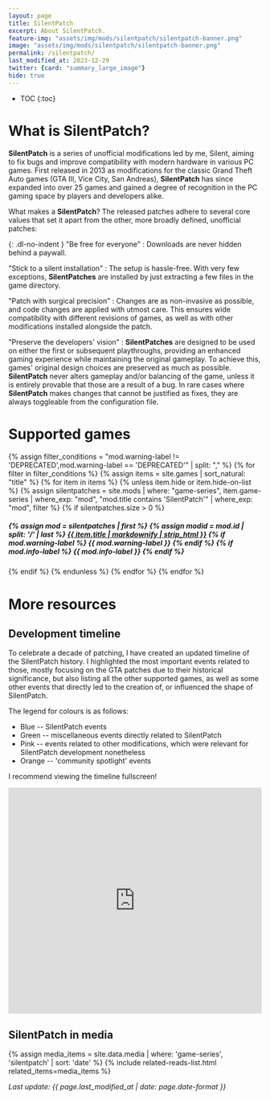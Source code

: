 ```yaml
---
layout: page
title: SilentPatch
excerpt: About SilentPatch.
feature-img: "assets/img/mods/silentpatch/silentpatch-banner.png"
image: "assets/img/mods/silentpatch/silentpatch-banner.png"
permalink: /silentpatch/
last_modified_at: 2023-12-29
twitter: {card: "summary_large_image"}
hide: true
---
```


* TOC
{:toc}

# What is SilentPatch?

**SilentPatch** is a series of unofficial modifications led by me, Silent, aiming to fix bugs and improve compatibility with modern hardware in various PC games.
First released in 2013 as modifications for the classic Grand Theft Auto games (GTA III, Vice City, San Andreas),
**SilentPatch** has since expanded into over 25 games and gained a degree of recognition in the PC gaming space by players and developers alike.

What makes a **SilentPatch**? The released patches adhere to several core values that set it apart from the other, more broadly defined, unofficial patches:

{: .dl-no-indent }
"Be free for everyone"
: Downloads are never hidden behind a paywall.

"Stick to a silent installation"
: The setup is hassle-free. With very few exceptions, **SilentPatches** are installed by just extracting a few files in the game directory.

"Patch with surgical precision"
: Changes are as non-invasive as possible, and code changes are applied with utmost care. This ensures wide compatibility with different revisions of games,
  as well as with other modifications installed alongside the patch.

"Preserve the developers' vision"
: **SilentPatches** are designed to be used on either the first or subsequent playthroughs, providing an enhanced gaming experience
  while maintaining the original gameplay. To achieve this, games' original design choices are preserved as much as possible. **SilentPatch** never alters gameplay and/or balancing of the game,
  unless it is entirely provable that those are a result of a bug. In rare cases where **SilentPatch** makes changes that cannot be justified as fixes,
  they are always toggleable from the configuration file.

# Supported games

<div class="tag-posts">
{% assign filter_conditions = "mod.warning-label != 'DEPRECATED',mod.warning-label == 'DEPRECATED'" | split: "," %}
{% for filter in filter_conditions %}
    {% assign items = site.games | sort_natural: "title" %}
    {% for item in items %}
        {% unless item.hide or item.hide-on-list %}
            {% assign silentpatches = site.mods | where: "game-series", item.game-series | where_exp: "mod", "mod.title contains 'SilentPatch'" | where_exp: "mod", filter %}
            {% if silentpatches.size > 0 %}
                <h5 class="tag-title">
                    {% assign mod = silentpatches | first %}
                    {% assign modid = mod.id | split: '/' | last %}
                    <a href="{{ item.url | relative_url }}#{{ modid }}"><i class="far fa-list-alt" aria-hidden="true"></i> {{ item.title | markdownify | strip_html }}</a>
                    {% if mod.warning-label %}
                        <span class="mod-label label-warning" title="{{ mod.warning-title }}">{{ mod.warning-label }}</span>
                    {% endif %}
                    {% if mod.info-label %}
                        <span class="mod-label label-info" title="{{ mod.info-title }}">{{ mod.info-label }}</span>
                    {% endif %}
                </h5>
            {% endif %}
        {% endunless %}
    {% endfor %}
{% endfor %}
</div>

# More resources

## Development timeline

To celebrate a decade of patching, I have created an updated timeline of the SilentPatch history.
I highlighted the most important events related to those, mostly focusing on the GTA patches due to their historical significance,
but also listing all the other supported games, as well as some other events that directly led to the creation of, or influenced the shape of SilentPatch.

The legend for colours is as follows:
* Blue -- SilentPatch events
* Green -- miscellaneous events directly related to SilentPatch
* Pink -- events related to other modifications, which were relevant for SilentPatch development nonetheless
* Orange -- 'community spotlight' events

I recommend viewing the timeline fullscreen!
<iframe width="100%" height="450" src="https://time.graphics/embed?v=1&id=202189" frameborder="0" allowfullscreen></iframe>

## SilentPatch in media

{% assign media_items = site.data.media | where: 'game-series', 'silentpatch' | sort: 'date' %}
{% include related-reads-list.html related_items=media_items %}

*Last update: {{ page.last_modified_at | date: page.date-format }}*
